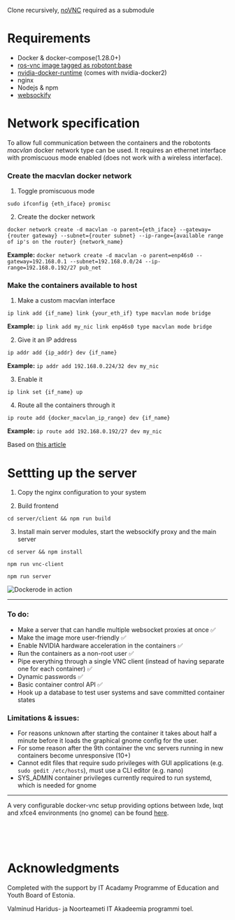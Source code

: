 Clone recursively, [noVNC](https://github.com/novnc/noVNC) required as a submodule

# Requirements

- Docker & docker-compose(1.28.0+)
- [ros-vnc image tagged as robotont:base](https://github.com/unitartu-remrob/remrob-docker)
- [nvidia-docker-runtime](https://docs.docker.com/config/containers/resource_constraints/#gpu) (comes with nvidia-docker2)
- nginx
- Nodejs & npm
- [websockify](https://github.com/novnc/websockify)


# Network specification

To allow full communication between the containers and the robotonts *macvlan* docker network type can be used. It requires an ethernet interface with promiscuous mode enabled (does not work with a wireless interface).


### Create the macvlan docker network
1. Toggle promiscuous mode

`sudo ifconfig {eth_iface} promisc`

2. Create the docker network

`docker network create -d macvlan -o parent={eth_iface} --gateway={router gateway} --subnet={router subnet} --ip-range={available range of ip's on the router} {network_name}`

**Example:**
`docker network create -d macvlan -o parent=enp46s0 --gateway=192.168.0.1 --subnet=192.168.0.0/24 --ip-range=192.168.0.192/27 pub_net`

### Make the containers available to host
1. Make a custom macvlan interface

`ip link add {if_name} link {your_eth_if} type macvlan mode bridge`

**Example:**
`ip link add my_nic link enp46s0 type macvlan mode bridge`

2. Give it an IP address

`ip addr add {ip_addr} dev {if_name}`

**Example:**
`ip addr add 192.168.0.224/32 dev my_nic`

3. Enable it

`ip link set {if_name} up`

4. Route all the containers through it

`ip route add {docker_macvlan_ip_range} dev {if_name}`

**Example:**
`ip route add 192.168.0.192/27 dev my_nic`

Based on [this article](https://blog.oddbit.com/post/2018-03-12-using-docker-macvlan-networks/)


# Settting up the server

1. Copy the nginx configuration to your system

2. Build frontend

`cd server/client && npm run build`

3. Install main server modules, start the websockify proxy and the main server

`cd server && npm install`

`npm run vnc-client`

`npm run server`

![Dockerode in action](./API_interface.png)

---

### To do:

- Make a server that can handle multiple websocket proxies at once ✅
- Make the image more user-friendly ✅
- Enable NVIDIA hardware acceleration in the containers ✅
- Run the containers as a non-root user ✅
- Pipe everything through a single VNC client (instead of having separate one for each container) ✅
- Dynamic passwords ✅
- Basic container control API ✅
- Hook up a database to test user systems and save committed container states

### Limitations & issues:

- For reasons unknown after starting the container it takes about half a minute before it loads the graphical gnome config for the user.
- For some reason after the 9th container the vnc servers running in new containers become unresponsive (10+) 
- Cannot edit files that require sudo privileges with GUI applications (e.g. `sudo gedit /etc/hosts`), must use a CLI editor (e.g. nano)
- SYS_ADMIN container privileges currently required to run systemd, which is needed for gnome

---

A very configurable docker-vnc setup providing options between lxde, lxqt and xfce4 environments (no gnome) can be found [here](https://github.com/fcwu/docker-ubuntu-vnc-desktop).

&nbsp;

&nbsp;

# Acknowledgments

Completed with the support by IT Acadamy Programme of Education and Youth Board of Estonia.

Valminud Haridus- ja Noorteameti IT Akadeemia programmi toel.
